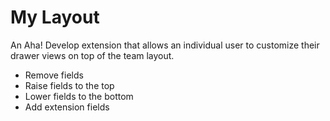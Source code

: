 # My Layout
  
An Aha! Develop extension that allows an individual user to customize their drawer views on top of the team layout.

- Remove fields
- Raise fields to the top
- Lower fields to the bottom
- Add extension fields
